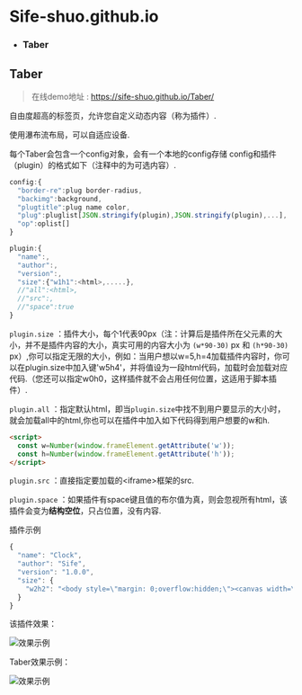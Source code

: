 # Sife-shuo.github.io
- ### **Taber**
## Taber
> 在线demo地址 : https://sife-shuo.github.io/Taber/

自由度超高的标签页，允许您自定义动态内容（称为插件）.

使用瀑布流布局，可以自适应设备.

每个Taber会包含一个config对象，会有一个本地的config存储
config和插件（plugin）的格式如下（注释中的为可选内容）.

``` javascript
config:{
  "border-re":plug border-radius,
  "backimg":background,
  "plugtitle":plug name color,
  "plug":pluglist[JSON.stringify(plugin),JSON.stringify(plugin),...],
  "op":oplist[]
}

plugin:{
  "name":,
  "author":,
  "version":,
  "size":{"w1h1":<html>,.....},
  //"all":<html>,
  //"src":,
  //"space":true
}
```
```plugin.size```  ：插件大小，每个1代表90px（注：计算后是插件所在父元素的大小，并不是插件内容的大小，真实可用的内容大小为 ```(w*90-30)``` px 和 ```(h*90-30)``` px）,你可以指定无限的大小，例如：当用户想以w=5,h=4加载插件内容时，你可以在plugin.size中加入键'w5h4'，并将值设为一段html代码，加载时会加载对应代码.（您还可以指定w0h0，这样插件就不会占用任何位置，这适用于脚本插件）.

```plugin.all```  ：指定默认html，即当```plugin.size```中找不到用户要显示的大小时，就会加载all中的html,你也可以在插件中加入如下代码得到用户想要的w和h.
```html
<script>
  const w=Number(window.frameElement.getAttribute('w'));
  const h=Number(window.frameElement.getAttribute('h'));
</script>
```
```plugin.src```  ：直接指定要加载的&lt;iframe&gt;框架的src.

```plugin.space```  ：如果插件有space键且值的布尔值为真，则会忽视所有html，该插件会变为**结构空位**，只占位置，没有内容.

插件示例
```javascript
{
  "name": "Clock",
  "author": "Sife",
  "version": "1.0.0",
  "size": {
    "w2h2": "<body style=\"margin: 0;overflow:hidden;\"><canvas width=\"407\"height=\"407\"id=\"canvasOne\" style=\"transform: scale(calc(150 / 407));;position: relative;left: -129px;top: -129px;\"></canvas></body><script type=\"text/javascript\">var myCanvas=document.getElementById(\"canvasOne\");var cxt=myCanvas.getContext(\"2d\");cxt.translate(-96.5,-96.5);function clock(){var date=new Date();var hours=date.getHours();var min=date.getMinutes();var seconds=date.getSeconds();hours=hours>12?hours-12:hours;cxt.clearRect(0,0,myCanvas.height,myCanvas.width);cxt.beginPath();cxt.lineWidth=\"7\";cxt.arc(300,300,200,0,Math.PI*2,true);cxt.fillStyle=\"black\";cxt.fill();cxt.strokeStyle=\"black\";cxt.stroke();cxt.closePath();for(var i=0;i<12;i++){for(var j=0;j<60;j++){cxt.save();cxt.translate(300,300);cxt.rotate(6*j*Math.PI/180);cxt.beginPath();cxt.moveTo(0,-180);cxt.lineTo(0,-190);cxt.lineWidth=\"6\";cxt.strokeStyle=\"white\";cxt.stroke();cxt.closePath();cxt.restore()}cxt.save();cxt.translate(300,300);cxt.rotate(30*i*Math.PI/180);cxt.beginPath();cxt.moveTo(0,-170);cxt.lineTo(0,-195);cxt.lineWidth=\"7\";cxt.strokeStyle=\"white\";cxt.stroke();cxt.closePath();cxt.restore()}cxt.save();cxt.translate(300,300);cxt.beginPath();cxt.rotate((hours*30+min/2+seconds/120)*Math.PI/180);cxt.lineWidth=\"9\";cxt.strokeStyle=\"grey\";cxt.lineCap=\"round\";cxt.moveTo(0,0);cxt.lineTo(0,-100);cxt.stroke();cxt.closePath();cxt.restore();cxt.save();cxt.translate(300,300);cxt.beginPath();cxt.moveTo(0,0);cxt.rotate((min*6+seconds/10)*Math.PI/180);cxt.lineTo(0,-140);cxt.lineWidth=\"6\";cxt.strokeStyle=\"grey\";cxt.lineCap=\"round\";cxt.stroke();cxt.closePath();cxt.restore();cxt.save();cxt.translate(300,300);cxt.beginPath();cxt.rotate(seconds*6*Math.PI/180);cxt.moveTo(0,0);cxt.lineTo(0,-160);cxt.lineWidth=\"3\";cxt.strokeStyle=\"red\";cxt.lineCap=\"round\";cxt.stroke();cxt.closePath();cxt.restore();cxt.save();cxt.translate(300,300);cxt.beginPath();cxt.arc(0,0,6,0,Math.PI*2,true);cxt.fillStyle=\"white\";cxt.fill();cxt.closePath();cxt.restore()}window.setInterval(clock,1000);</script>"
  }
}
```
该插件效果：

![效果示例](https://sife-shuo.github.io/pictures/1.00.012.png)


Taber效果示例：

![效果示例](https://sife-shuo.github.io/pictures/1.00.010.png)